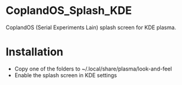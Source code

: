 # CoplandOS_Splash_KDE
CoplandOS (Serial Experiments Lain) splash screen for KDE plasma.

# Installation
* Copy one of the folders to ~/.local/share/plasma/look-and-feel
* Enable the splash screen in KDE settings
